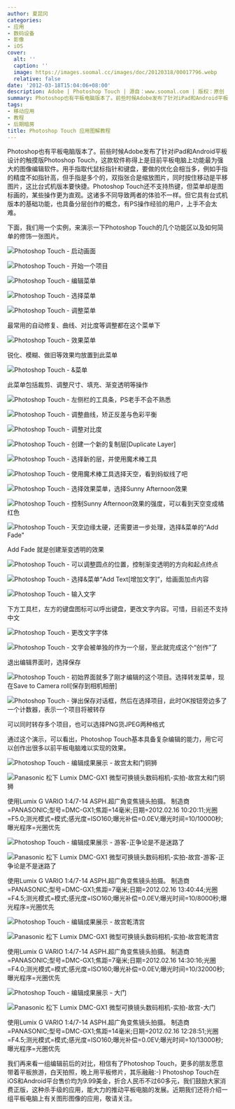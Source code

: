 ```yaml
---
author: 夏昆冈
categories:
- 应用
- 数码设备
- 影像
- iOS
cover:
  alt: ''
  caption: ''
  image: https://images.soomal.cc/images/doc/20120318/00017796.webp
  relative: false
date: '2012-03-18T15:04:06+08:00'
description: Adobe | Photoshop Touch | 源自：www.soomal.com | 版权：原创 |  平均/总评分：07.49/247
summary: Photoshop也有平板电脑版本了。前些时候Adobe发布了针对iPad和Android平板设计的触摸版Photoshop Touch，这款软件称得上是目前平板电脑上功能最为强大的图像编辑软件。它具有台式机版本的基础功能，也具备分层创作的概念，有PS操作经验的用户，上手不会太难。本文通过一个实例操作来演示一下如何修图。
tags:
- 移动应用
- 教程
- 后期暗房
title: Photoshop Touch 应用图解教程
---
```


Photoshop也有平板电脑版本了。前些时候Adobe发布了针对iPad和Android平板设计的触摸版Photoshop Touch，这款软件称得上是目前平板电脑上功能最为强大的图像编辑软件。用手指取代鼠标指针和键盘，要做的优化会相当多，例如手指的精度不如指针高，但手指是多个的，双指张合是缩放图片，同时按住移动是平移图片，这比台式机版本要快捷。Photoshop Touch还不支持热键，但菜单却是图标画的，某些操作更为直观。这诸多不同导致两者的体验不一样。但它具有台式机版本的基础功能，也具备分层创作的概念，有PS操作经验的用户，上手不会太难。


下面，我们用一个实例，来演示一下Photoshop Touch的几个功能区以及如何简单的修饰一张图片。

![Photoshop Touch - 启动画面](https://images.soomal.cc/images/doc/20120318/00017785.webp)




![Photoshop Touch - 开始一个项目](https://images.soomal.cc/images/doc/20120318/00017786.webp)




![Photoshop Touch - 编辑菜单](https://images.soomal.cc/images/doc/20120318/00017787.webp)




![Photoshop Touch - 选择菜单](https://images.soomal.cc/images/doc/20120318/00017788.webp)




![Photoshop Touch - 调整菜单](https://images.soomal.cc/images/doc/20120318/00017789.webp)

最常用的自动修复、曲线、对比度等调整都在这个菜单下


![Photoshop Touch - 效果菜单](https://images.soomal.cc/images/doc/20120318/00017790.webp)

锐化、模糊、做旧等效果均放置到此菜单


![Photoshop Touch - &菜单](https://images.soomal.cc/images/doc/20120318/00017791.webp)

此菜单包括裁剪、调整尺寸、填充、渐变透明等操作


![Photoshop Touch - 左侧栏的工具条，PS老手不会不熟悉](https://images.soomal.cc/images/doc/20120318/00017792.webp)




![Photoshop Touch - 调整曲线，矫正反差与色彩平衡](https://images.soomal.cc/images/doc/20120318/00017793.webp)




![Photoshop Touch - 调整对比度](https://images.soomal.cc/images/doc/20120318/00017794.webp)




![Photoshop Touch - 创建一个新的复制层[Duplicate Layer]](https://images.soomal.cc/images/doc/20120318/00017795.webp)




![Photoshop Touch - 选择新的层，并使用魔术棒工具](https://images.soomal.cc/images/doc/20120318/00017796.webp)




![Photoshop Touch - 使用魔术棒工具选择天空，看到蚂蚁线了吧](https://images.soomal.cc/images/doc/20120318/00017797.webp)




![Photoshop Touch - 选择效果菜单，选择Sunny Afternoon效果](https://images.soomal.cc/images/doc/20120318/00017798.webp)




![Photoshop Touch - 控制Sunny Afternoon效果的强度，可以看到天空变成橘红色](https://images.soomal.cc/images/doc/20120318/00017799.webp)




![Photoshop Touch - 天空边缘太硬，还需要进一步处理，选择&菜单的“Add Fade"](https://images.soomal.cc/images/doc/20120318/00017800.webp)

Add Fade 就是创建渐变透明的效果


![Photoshop Touch - 可以调整圆点的位置，控制渐变透明的方向和起点终点](https://images.soomal.cc/images/doc/20120318/00017801.webp)




![Photoshop Touch - 选择&菜单“Add Text[增加文字]”，给画面加点内容](https://images.soomal.cc/images/doc/20120318/00017802.webp)




![Photoshop Touch - 输入文字](https://images.soomal.cc/images/doc/20120318/00017803.webp)

下方工具栏，左方的键盘图标可以呼出键盘，更改文字内容。可惜，目前还不支持中文


![Photoshop Touch - 更改文字字体](https://images.soomal.cc/images/doc/20120318/00017804.webp)




![Photoshop Touch - 文字会被单独的作为一个层，至此就完成这个“创作”了](https://images.soomal.cc/images/doc/20120318/00017805.webp)

退出编辑界面时，选择保存


![Photoshop Touch - 初始界面就多了刚才编辑的这个项目。选择转发菜单，现在Save to Camera roll[保存到相机相册]](https://images.soomal.cc/images/doc/20120318/00017806.webp)




![Photoshop Touch - 弹出保存对话框，然后在选择项目，此时OK按钮旁边多了一个计数器，表示一个项目将被转存](https://images.soomal.cc/images/doc/20120318/00017807.webp)

可以同时转存多个项目，也可以选择PNG货JPEG两种格式


通过这个演示，可以看出，Photoshop Touch基本具备复杂编辑的能力，用它可以创作出很多以前平板电脑难以实现的效果。

![Photoshop Touch - 编辑成果展示 - 故宫太和门铜狮](https://images.soomal.cc/images/doc/20120318/00017808.webp)




![Panasonic 松下 Lumix DMC-GX1 微型可换镜头数码相机-实拍-故宫太和门铜狮](https://images.soomal.cc/images/doc/20120216/00016817.webp)

使用Lumix G VARIO 1:4/7-14 ASPH.超广角变焦镜头拍摄。 制造商=PANASONIC;型号=DMC-GX1;焦距=14毫米;日期=2012.02.16 10:20:11;光圈=F5.0;测光模式=模式;感光度=ISO160;曝光补偿=0.0EV;曝光时间=10/10000秒;曝光程序=光圈优先


![Photoshop Touch - 编辑成果展示 - 游客-正争论是不是迷路了](https://images.soomal.cc/images/doc/20120318/00017809.webp)




![Panasonic 松下 Lumix DMC-GX1 微型可换镜头数码相机-实拍-故宫-游客-正争论是不是迷路了](https://images.soomal.cc/images/doc/20120216/00016835.webp)

使用Lumix G VARIO 1:4/7-14 ASPH.超广角变焦镜头拍摄。 制造商=PANASONIC;型号=DMC-GX1;焦距=7毫米;日期=2012.02.16 13:40:44;光圈=F4.5;测光模式=模式;感光度=ISO160;曝光补偿=0.0EV;曝光时间=10/8000秒;曝光程序=光圈优先


![Photoshop Touch - 编辑成果展示 - 故宫乾清宫](https://images.soomal.cc/images/doc/20120318/00017810.webp)




![Panasonic 松下 Lumix DMC-GX1 微型可换镜头数码相机-实拍-故宫乾清宫](https://images.soomal.cc/images/doc/20120216/00016841.webp)

使用Lumix G VARIO 1:4/7-14 ASPH.超广角变焦镜头拍摄。 制造商=PANASONIC;型号=DMC-GX1;焦距=7毫米;日期=2012.02.16 14:30:16;光圈=F4.0;测光模式=模式;感光度=ISO160;曝光补偿=0.0EV;曝光时间=10/32000秒;曝光程序=光圈优先


![Photoshop Touch - 编辑成果展示 - 大门](https://images.soomal.cc/images/doc/20120318/00017811.webp)




![Panasonic 松下 Lumix DMC-GX1 微型可换镜头数码相机-实拍-故宫-大门](https://images.soomal.cc/images/doc/20120216/00016831.webp)

使用Lumix G VARIO 1:4/7-14 ASPH.超广角变焦镜头拍摄。 制造商=PANASONIC;型号=DMC-GX1;焦距=14毫米;日期=2012.02.16 12:28:51;光圈=F4.5;测光模式=模式;感光度=ISO160;曝光补偿=0.0EV;曝光时间=10/13000秒;曝光程序=光圈优先


我们再来看一组编辑前后的对比，相信有了Photoshop Touch，更多的朋友愿意带着平板旅游，白天拍照，晚上用平板修片，其乐融融:-)
Photoshop Touch在iOS和Android平台售价均为9.99美金，折合人民币不过60多元，我们鼓励大家消费正版，这种杀手级的应用，能大力的推动平板电脑的发展。近期我们还将介绍一组平板电脑上有关图形图像的应用，敬请关注。